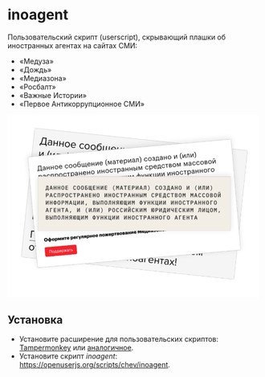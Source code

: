 # inoagent

Пользовательский скрипт (userscript), скрывающий плашки об иностранных агентах на сайтах СМИ:

* «Медуза»
* «Дождь»
* «Медиазона»
* «Росбалт»
* «Важные Истории»
* «Первое Антикоррупционное СМИ»

<img src="inoagent.png" width=500>

## Установка

* Установите расширение для пользовательских скриптов: [Tampermonkey](https://www.tampermonkey.net) или [аналогичное](https://openuserjs.org/about/Userscript-Beginners-HOWTO#how-do-i-get-going-).
* Установите скрипт *inoagent*: https://openuserjs.org/scripts/chev/inoagent.
